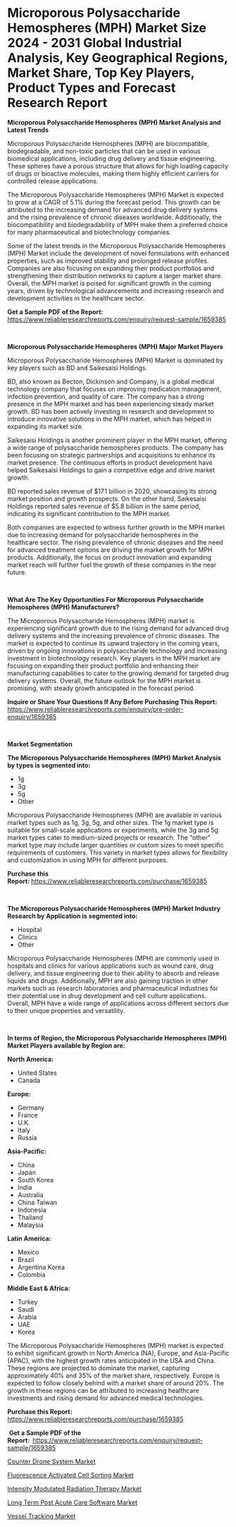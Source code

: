 <p><h1>Microporous Polysaccharide Hemospheres (MPH) Market Size 2024 - 2031 Global Industrial Analysis, Key Geographical Regions, Market Share, Top Key Players, Product Types and Forecast Research Report</h1></p><p><strong>Microporous Polysaccharide Hemospheres (MPH) Market Analysis and Latest Trends</strong></p>
<p><p>Microporous Polysaccharide Hemospheres (MPH) are biocompatible, biodegradable, and non-toxic particles that can be used in various biomedical applications, including drug delivery and tissue engineering. These spheres have a porous structure that allows for high loading capacity of drugs or bioactive molecules, making them highly efficient carriers for controlled release applications.</p><p>The Microporous Polysaccharide Hemospheres (MPH) Market is expected to grow at a CAGR of 5.1% during the forecast period. This growth can be attributed to the increasing demand for advanced drug delivery systems and the rising prevalence of chronic diseases worldwide. Additionally, the biocompatibility and biodegradability of MPH make them a preferred choice for many pharmaceutical and biotechnology companies.</p><p>Some of the latest trends in the Microporous Polysaccharide Hemospheres (MPH) Market include the development of novel formulations with enhanced properties, such as improved stability and prolonged release profiles. Companies are also focusing on expanding their product portfolios and strengthening their distribution networks to capture a larger market share. Overall, the MPH market is poised for significant growth in the coming years, driven by technological advancements and increasing research and development activities in the healthcare sector.</p></p>
<p><strong>Get a Sample PDF of the Report:&nbsp;</strong> <a href="https://www.reliableresearchreports.com/enquiry/request-sample/1659385">https://www.reliableresearchreports.com/enquiry/request-sample/1659385</a></p>
<p>&nbsp;</p>
<p><strong>Microporous Polysaccharide Hemospheres (MPH) Major Market Players</strong></p>
<p><p>Microporous Polysaccharide Hemospheres (MPH) Market is dominated by key players such as BD and Saikesaisi Holdings. </p><p>BD, also known as Becton, Dickinson and Company, is a global medical technology company that focuses on improving medication management, infection prevention, and quality of care. The company has a strong presence in the MPH market and has been experiencing steady market growth. BD has been actively investing in research and development to introduce innovative solutions in the MPH market, which has helped in expanding its market size.</p><p>Saikesaisi Holdings is another prominent player in the MPH market, offering a wide range of polysaccharide hemospheres products. The company has been focusing on strategic partnerships and acquisitions to enhance its market presence. The continuous efforts in product development have helped Saikesaisi Holdings to gain a competitive edge and drive market growth.</p><p>BD reported sales revenue of $17.1 billion in 2020, showcasing its strong market position and growth prospects. On the other hand, Saikesaisi Holdings reported sales revenue of $5.8 billion in the same period, indicating its significant contribution to the MPH market.</p><p>Both companies are expected to witness further growth in the MPH market due to increasing demand for polysaccharide hemospheres in the healthcare sector. The rising prevalence of chronic diseases and the need for advanced treatment options are driving the market growth for MPH products. Additionally, the focus on product innovation and expanding market reach will further fuel the growth of these companies in the near future.</p></p>
<p>&nbsp;</p>
<p><strong>What Are The Key Opportunities For Microporous Polysaccharide Hemospheres (MPH) Manufacturers?</strong></p>
<p><p>The Microporous Polysaccharide Hemospheres (MPH) market is experiencing significant growth due to the rising demand for advanced drug delivery systems and the increasing prevalence of chronic diseases. The market is expected to continue its upward trajectory in the coming years, driven by ongoing innovations in polysaccharide technology and increasing investment in biotechnology research. Key players in the MPH market are focusing on expanding their product portfolio and enhancing their manufacturing capabilities to cater to the growing demand for targeted drug delivery systems. Overall, the future outlook for the MPH market is promising, with steady growth anticipated in the forecast period.</p></p>
<p><strong>Inquire or Share Your Questions If Any Before Purchasing This Report:</strong> <a href="https://www.reliableresearchreports.com/enquiry/pre-order-enquiry/1659385">https://www.reliableresearchreports.com/enquiry/pre-order-enquiry/1659385</a></p>
<p>&nbsp;</p>
<p><strong>Market Segmentation</strong></p>
<p><strong>The Microporous Polysaccharide Hemospheres (MPH) Market Analysis by types is segmented into:</strong></p>
<p><ul><li>1g</li><li>3g</li><li>5g</li><li>Other</li></ul></p>
<p><p>Microporous Polysaccharide Hemospheres (MPH) are available in various market types such as 1g, 3g, 5g, and other sizes. The 1g market type is suitable for small-scale applications or experiments, while the 3g and 5g market types cater to medium-sized projects or research. The "other" market type may include larger quantities or custom sizes to meet specific requirements of customers. This variety in market types allows for flexibility and customization in using MPH for different purposes.</p></p>
<p><strong>Purchase this Report:&nbsp;</strong><a href="https://www.reliableresearchreports.com/purchase/1659385">https://www.reliableresearchreports.com/purchase/1659385</a></p>
<p>&nbsp;</p>
<p><strong>The Microporous Polysaccharide Hemospheres (MPH) Market Industry Research by Application is segmented into:</strong></p>
<p><ul><li>Hospital</li><li>Clinics</li><li>Other</li></ul></p>
<p><p>Microporous Polysaccharide Hemospheres (MPH) are commonly used in hospitals and clinics for various applications such as wound care, drug delivery, and tissue engineering due to their ability to absorb and release liquids and drugs. Additionally, MPH are also gaining traction in other markets such as research laboratories and pharmaceutical industries for their potential use in drug development and cell culture applications. Overall, MPH have a wide range of applications across different sectors due to their unique properties and versatility.</p></p>
<p>&nbsp;</p>
<p><strong>In terms of Region, the Microporous Polysaccharide Hemospheres (MPH) Market Players available by Region are:</strong></p>
<p>
    <p> <strong> North America: </strong>
        <ul>
            <li>United States</li>
            <li>Canada</li>
        </ul>
        </p> 
    <p> <strong> Europe: </strong>
        <ul>
            <li>Germany</li>
            <li>France</li>
            <li>U.K.</li>
            <li>Italy</li>
            <li>Russia</li>
        </ul>
        </p> 
    <p> <strong> Asia-Pacific: </strong>
        <ul>
            <li>China</li>
            <li>Japan</li>
            <li>South Korea</li>
            <li>India</li>
            <li>Australia</li>
            <li>China Taiwan</li>
            <li>Indonesia</li>
            <li>Thailand</li>
            <li>Malaysia</li>
        </ul>
        </p> 
    <p> <strong> Latin America: </strong>
        <ul>
            <li>Mexico</li>
            <li>Brazil</li>
            <li>Argentina Korea</li>
            <li>Colombia</li>
        </ul>
        </p> 
    <p> <strong> Middle East & Africa: </strong>
        <ul>
            <li>Turkey</li>
            <li>Saudi</li>
            <li>Arabia</li>
            <li>UAE</li>
            <li>Korea</li>
        </ul>
    </p>
    </p>
<p><p>The Microporous Polysaccharide Hemospheres (MPH) market is expected to exhibit significant growth in North America (NA), Europe, and Asia-Pacific (APAC), with the highest growth rates anticipated in the USA and China. These regions are projected to dominate the market, capturing approximately 40% and 35% of the market share, respectively. Europe is expected to follow closely behind with a market share of around 20%. The growth in these regions can be attributed to increasing healthcare investments and rising demand for advanced medical technologies.</p></p>
<p><strong>Purchase this Report: </strong><a href="https://www.reliableresearchreports.com/purchase/1659385">https://www.reliableresearchreports.com/purchase/1659385</a></p>
<p>&nbsp;<strong>Get a Sample PDF of the Report:&nbsp;&nbsp;</strong><a href="https://www.reliableresearchreports.com/enquiry/request-sample/1659385">https://www.reliableresearchreports.com/enquiry/request-sample/1659385</a></p>
<p><strong></strong></p>
<p><p><a href="https://medium.com/@krish.reportprime/counter-drone-system-market-trends-forecast-and-competitive-analysis-to-2031-6ce447a5d46a">Counter Drone System Market</a></p><p><a href="https://medium.com/@krish.reportprime/analyzing-fluorescence-activated-cell-sorting-market-global-industry-perspective-and-forecast-9edffd8ab215">Fluorescence Activated Cell Sorting Market</a></p><p><a href="https://medium.com/@krish.reportprime/intensity-modulated-radiation-therapy-market-insight-market-trends-growth-forecasted-from-2024-21031d738ee3">Intensity Modulated Radiation Therapy Market</a></p><p><a href="https://medium.com/@krish.reportprime/long-term-post-acute-care-software-market-size-reveals-the-best-marketing-channels-in-global-db6886b3211f">Long Term Post Acute Care Software Market</a></p><p><a href="https://medium.com/@krish.reportprime/vessel-tracking-market-competitive-analysis-market-trends-and-forecast-to-2031-c2397154a52c">Vessel Tracking Market</a></p></p>
